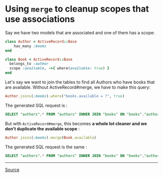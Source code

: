 
# Using `merge` to cleanup  scopes that use associations

Say we have two models that are associated and one of them has a scope:
```ruby
class Author < ActiveRecord::Base
    has_many :books
end

class Book < ActiveRecord::Base
  belongs_to :author
  scope :available, ->{ where(available: true) }
end
```

Let's say we want to join the tables to find all Authors who have books that are available. Without ActiveRecord#merge, we have to make this query:

```ruby
Author.joins(:books).where("books.available = ?", true)
```
The generated SQL request is :
```sql
SELECT "authors".* FROM "authors" INNER JOIN "books" ON "books"."author_id" = "authors"."id" WHERE "books"."available" = 't'
```

But with `ActiveRecord#merge`, this becomes **a whole lot cleaner and we don't duplicate the available scope** :

```ruby
Author.joins(:books).merge(Book.available)
````
The generated SQL request is the same : 

``` sql
SELECT "authors".* FROM "authors" INNER JOIN "books" ON "books"."author_id" = "authors"."id" WHERE "books"."available" = 't'
```

____

[Source](https://gorails.com/blog/activerecord-merge)
